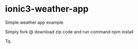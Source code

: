 # ionic3-weather-app

Simple weather app example

Simply fork @ download zip code and run command npm install

Tq.
